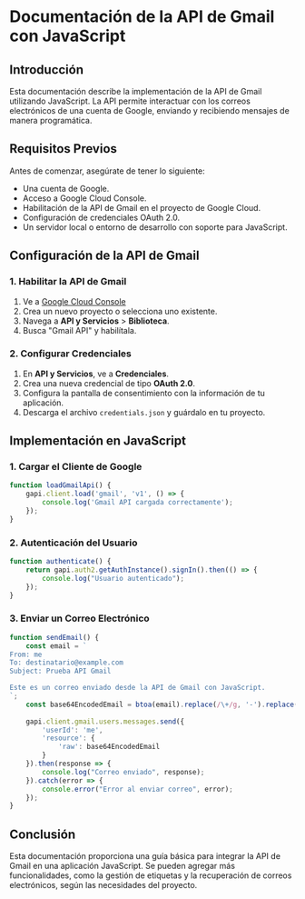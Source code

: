 # Documentación de la API de Gmail con JavaScript

## Introducción
Esta documentación describe la implementación de la API de Gmail utilizando JavaScript. La API permite interactuar con los correos electrónicos de una cuenta de Google, enviando y recibiendo mensajes de manera programática.

## Requisitos Previos
Antes de comenzar, asegúrate de tener lo siguiente:

- Una cuenta de Google.
- Acceso a Google Cloud Console.
- Habilitación de la API de Gmail en el proyecto de Google Cloud.
- Configuración de credenciales OAuth 2.0.
- Un servidor local o entorno de desarrollo con soporte para JavaScript.

## Configuración de la API de Gmail

### 1. Habilitar la API de Gmail
1. Ve a [Google Cloud Console](https://console.cloud.google.com/)
2. Crea un nuevo proyecto o selecciona uno existente.
3. Navega a **API y Servicios** > **Biblioteca**.
4. Busca "Gmail API" y habilítala.

### 2. Configurar Credenciales
1. En **API y Servicios**, ve a **Credenciales**.
2. Crea una nueva credencial de tipo **OAuth 2.0**.
3. Configura la pantalla de consentimiento con la información de tu aplicación.
4. Descarga el archivo `credentials.json` y guárdalo en tu proyecto.

## Implementación en JavaScript

### 1. Cargar el Cliente de Google
```javascript
function loadGmailApi() {
    gapi.client.load('gmail', 'v1', () => {
        console.log('Gmail API cargada correctamente');
    });
}
```

### 2. Autenticación del Usuario
```javascript
function authenticate() {
    return gapi.auth2.getAuthInstance().signIn().then(() => {
        console.log("Usuario autenticado");
    });
}
```

### 3. Enviar un Correo Electrónico
```javascript
function sendEmail() {
    const email = `
From: me
To: destinatario@example.com
Subject: Prueba API Gmail

Este es un correo enviado desde la API de Gmail con JavaScript.
`;
    const base64EncodedEmail = btoa(email).replace(/\+/g, '-').replace(/\//g, '_').replace(/=+$/, '');
    
    gapi.client.gmail.users.messages.send({
        'userId': 'me',
        'resource': {
            'raw': base64EncodedEmail
        }
    }).then(response => {
        console.log("Correo enviado", response);
    }).catch(error => {
        console.error("Error al enviar correo", error);
    });
}
```

## Conclusión
Esta documentación proporciona una guía básica para integrar la API de Gmail en una aplicación JavaScript. Se pueden agregar más funcionalidades, como la gestión de etiquetas y la recuperación de correos electrónicos, según las necesidades del proyecto.
